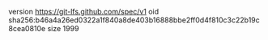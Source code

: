 version https://git-lfs.github.com/spec/v1
oid sha256:b46a4a26ed0322a1f840a8de403b16888bbe2ff0d4f810c3c22b19c8cea0810e
size 1999
